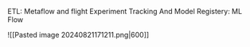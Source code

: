 ETL: Metaflow and flight
Experiment Tracking And Model Registery: ML Flow

![[Pasted image 20240821171211.png|600]]